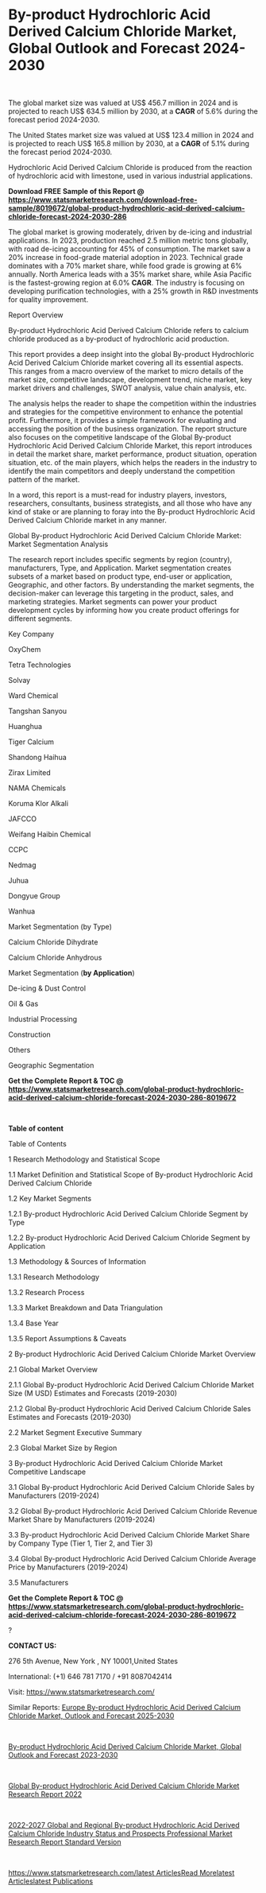 <h1>By-product Hydrochloric Acid Derived Calcium Chloride Market, Global Outlook and Forecast 2024-2030</h1><br/><p>The global market size was valued at US$ 456.7 million in 2024 and is projected to reach US$ 634.5 million by 2030, at a <strong>CAGR</strong> of 5.6% during the forecast period 2024-2030.</p>
 
 
 
 <p>The United States market size was valued at US$ 123.4 million in 2024 and is projected to reach US$ 165.8 million by 2030, at a <strong>CAGR</strong> of 5.1% during the forecast period 2024-2030.</p>
 
 
 
 <p>Hydrochloric Acid Derived Calcium Chloride is produced from the reaction of hydrochloric acid with limestone, used in various industrial applications.</p>
 
 
 
 <p><strong>Download FREE Sample of this Report @ <a href="https://www.statsmarketresearch.com/download-free-sample/8019672/global-product-hydrochloric-acid-derived-calcium-chloride-forecast-2024-2030-286">https://www.statsmarketresearch.com/download-free-sample/8019672/global-product-hydrochloric-acid-derived-calcium-chloride-forecast-2024-2030-286</a></strong></p>
 
 
 
 <p>The global market is growing moderately, driven by de-icing and industrial applications. In 2023, production reached 2.5 million metric tons globally, with road de-icing accounting for 45% of consumption. The market saw a 20% increase in food-grade material adoption in 2023. Technical grade dominates with a 70% market share, while food grade is growing at 6% annually. North America leads with a 35% market share, while Asia Pacific is the fastest-growing region at 6.0% <strong>CAGR</strong>. The industry is focusing on developing purification technologies, with a 25% growth in R&D investments for quality improvement.</p>
 
 
 
 <p>Report Overview</p>
 
 
 
 <p>By-product Hydrochloric Acid Derived Calcium Chloride refers to calcium chloride produced as a by-product of hydrochloric acid production.</p>
 
 
 
 <p>This report provides a deep insight into the global By-product Hydrochloric Acid Derived Calcium Chloride market covering all its essential aspects. This ranges from a macro overview of the market to micro details of the market size, competitive landscape, development trend, niche market, key market drivers and challenges, SWOT analysis, value chain analysis, etc.</p>
 
 
 
 <p>The analysis helps the reader to shape the competition within the industries and strategies for the competitive environment to enhance the potential profit. Furthermore, it provides a simple framework for evaluating and accessing the position of the business organization. The report structure also focuses on the competitive landscape of the Global By-product Hydrochloric Acid Derived Calcium Chloride Market, this report introduces in detail the market share, market performance, product situation, operation situation, etc. of the main players, which helps the readers in the industry to identify the main competitors and deeply understand the competition pattern of the market.</p>
 
 
 
 <p>In a word, this report is a must-read for industry players, investors, researchers, consultants, business strategists, and all those who have any kind of stake or are planning to foray into the By-product Hydrochloric Acid Derived Calcium Chloride market in any manner.</p>
 
 
 
 <p>Global By-product Hydrochloric Acid Derived Calcium Chloride Market: Market Segmentation Analysis</p>
 
 
 
 <p>The research report includes specific segments by region (country), manufacturers, Type, and Application. Market segmentation creates subsets of a market based on product type, end-user or application, Geographic, and other factors. By understanding the market segments, the decision-maker can leverage this targeting in the product, sales, and marketing strategies. Market segments can power your product development cycles by informing how you create product offerings for different segments.</p>
 
 
 
 <p>Key Company</p>
 
 
 
 <p>OxyChem</p>
 
 
 
 <p>Tetra Technologies</p>
 
 
 
 <p>Solvay</p>
 
 
 
 <p>Ward Chemical</p>
 
 
 
 <p>Tangshan Sanyou</p>
 
 
 
 <p>Huanghua</p>
 
 
 
 <p>Tiger Calcium</p>
 
 
 
 <p>Shandong Haihua</p>
 
 
 
 <p>Zirax Limited</p>
 
 
 
 <p>NAMA Chemicals</p>
 
 
 
 <p>Koruma Klor Alkali</p>
 
 
 
 <p>JAFCCO</p>
 
 
 
 <p>Weifang Haibin Chemical</p>
 
 
 
 <p>CCPC</p>
 
 
 
 <p>Nedmag</p>
 
 
 
 <p>Juhua</p>
 
 
 
 <p>Dongyue Group</p>
 
 
 
 <p>Wanhua</p>
 
 
 
 <p>Market Segmentation (by Type)</p>
 
 
 
 <p>Calcium Chloride Dihydrate</p>
 
 
 
 <p>Calcium Chloride Anhydrous</p>
 
 
 
 <p>Market Segmentation (<strong>by Application</strong>)</p>
 
 
 
 <p>De-icing & Dust Control</p>
 
 
 
 <p>Oil & Gas</p>
 
 
 
 <p>Industrial Processing</p>
 
 
 
 <p>Construction</p>
 
 
 
 <p>Others</p>
 
 
 
 <p>Geographic Segmentation</p>
 
 
 
 <div><b>Get the Complete Report & TOC @ <a href="https://www.statsmarketresearch.com/global-product-hydrochloric-acid-derived-calcium-chloride-forecast-2024-2030-286-8019672">https://www.statsmarketresearch.com/global-product-hydrochloric-acid-derived-calcium-chloride-forecast-2024-2030-286-8019672</a></b></div>
 
 
 
 <p><br />
 
 <b>Table of content</b></p>
 
 
 
 <p>Table of Contents<br />
 
 1 Research Methodology and Statistical Scope<br />
 
 1.1 Market Definition and Statistical Scope of By-product Hydrochloric Acid Derived Calcium Chloride<br />
 
 1.2 Key Market Segments<br />
 
 1.2.1 By-product Hydrochloric Acid Derived Calcium Chloride Segment by Type<br />
 
 1.2.2 By-product Hydrochloric Acid Derived Calcium Chloride Segment by Application<br />
 
 1.3 Methodology & Sources of Information<br />
 
 1.3.1 Research Methodology<br />
 
 1.3.2 Research Process<br />
 
 1.3.3 Market Breakdown and Data Triangulation<br />
 
 1.3.4 Base Year<br />
 
 1.3.5 Report Assumptions & Caveats<br />
 
 2 By-product Hydrochloric Acid Derived Calcium Chloride Market Overview<br />
 
 2.1 Global Market Overview<br />
 
 2.1.1 Global By-product Hydrochloric Acid Derived Calcium Chloride Market Size (M USD) Estimates and Forecasts (2019-2030)<br />
 
 2.1.2 Global By-product Hydrochloric Acid Derived Calcium Chloride Sales Estimates and Forecasts (2019-2030)<br />
 
 2.2 Market Segment Executive Summary<br />
 
 2.3 Global Market Size by Region<br />
 
 3 By-product Hydrochloric Acid Derived Calcium Chloride Market Competitive Landscape<br />
 
 3.1 Global By-product Hydrochloric Acid Derived Calcium Chloride Sales by Manufacturers (2019-2024)<br />
 
 3.2 Global By-product Hydrochloric Acid Derived Calcium Chloride Revenue Market Share by Manufacturers (2019-2024)<br />
 
 3.3 By-product Hydrochloric Acid Derived Calcium Chloride Market Share by Company Type (Tier 1, Tier 2, and Tier 3)<br />
 
 3.4 Global By-product Hydrochloric Acid Derived Calcium Chloride Average Price by Manufacturers (2019-2024)<br />
 
 3.5 Manufacturers</p>
 
 
 
 <div><b>Get the Complete Report & TOC @ <a href="https://www.statsmarketresearch.com/global-product-hydrochloric-acid-derived-calcium-chloride-forecast-2024-2030-286-8019672">https://www.statsmarketresearch.com/global-product-hydrochloric-acid-derived-calcium-chloride-forecast-2024-2030-286-8019672</a></b></div>
 
 
 
 <p>? </p>
 
 
 
 <p><b>CONTACT US:</b><br />
 
 276 5th Avenue, New York , NY 10001,United States<br />
 
 International: (+1) 646 781 7170 / +91 8087042414<br />
 
 Visit: <a href="https://www.statsmarketresearch.com/">https://www.statsmarketresearch.com/</a><br />
 
 Similar Reports: <a href="https://www.statsmarketresearch.com/global-product-hydrochloric-acid-derived-calcium-chloride-forecast-2024-2030-286-8019672">Europe By-product Hydrochloric Acid Derived Calcium Chloride Market, Outlook and Forecast 2025-2030</a><br />
 
 <br />
 
 <a href="https://www.statsmarketresearch.com/global-product-hydrochloric-acid-derived-calcium-chloride-forecast-2024-2030-286-8019672">By-product Hydrochloric Acid Derived Calcium Chloride Market, Global Outlook and Forecast 2023-2030</a><br />
 
 <br />
 
 <a href="https://www.statsmarketresearch.com/global-product-hydrochloric-acid-derived-calcium-chloride-forecast-2024-2030-286-8019672">Global By-product Hydrochloric Acid Derived Calcium Chloride Market Research Report 2022</a><br />
 
 <br />
 
 <a href="https://www.statsmarketresearch.com/global-product-hydrochloric-acid-derived-calcium-chloride-forecast-2024-2030-286-8019672">2022-2027 Global and Regional By-product Hydrochloric Acid Derived Calcium Chloride Industry Status and Prospects Professional Market Research Report Standard Version</a><br />
 
 <br />
 
 <a href="https://gyeongbokgung.com">https://www.statsmarketresearch.com/</a><a href="https://hallyeomaritime.com">latest Articles</a><a href="https://jingwansa.com">Read More</a><a href="https://nguoiviet.jp/">latest Articles</a><a href="https://www.intelmarketresearch.com/">latest Publications</a></p>